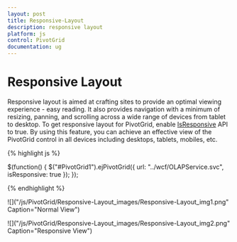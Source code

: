 ```yaml
---
layout: post
title: Responsive-Layout
description: responsive layout
platform: js
control: PivotGrid
documentation: ug
---
```


# Responsive Layout

Responsive layout is aimed at crafting sites to provide an optimal viewing experience - easy reading. It also provides navigation with a minimum of resizing, panning, and scrolling across a wide range of devices from tablet to desktop. To get responsive layout for PivotGrid, enable [IsResponsive](/js/api/ejPivotGrid#members:isresponsive) API to true. By using this feature, you can achieve an effective view of the PivotGrid control in all devices including desktops, tablets, mobiles, etc. 

{% highlight js %}

$(function() {
    $("#PivotGrid1").ejPivotGrid({
        url: "../wcf/OLAPService.svc",
        isResponsive: true 
    });
});

{% endhighlight %}

![]("/js/PivotGrid/Responsive-Layout_images/Responsive-Layout_img1.png" Caption="Normal View")

![]("/js/PivotGrid/Responsive-Layout_images/Responsive-Layout_img2.png" Caption="Responsive View")


